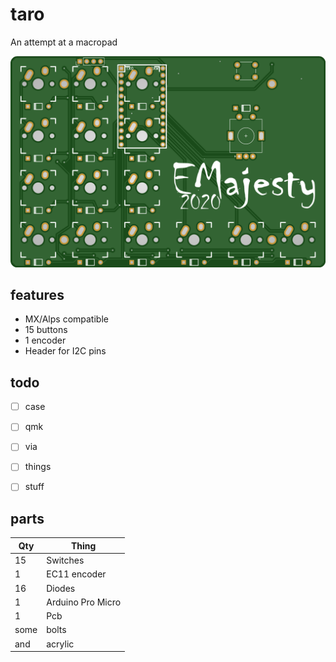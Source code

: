 ﻿# taro

An attempt at a macropad 

<img src="pics/pcb.png" />


## features

* MX/Alps compatible
* 15 buttons
* 1 encoder
* Header for I2C pins


## todo

- [ ] case
- [ ] qmk
- [ ] via
- [ ] things
- [ ] stuff
  

## parts

| Qty | Thing |
| --- | --- |
| 15 | Switches |
| 1 | EC11 encoder |
| 16 | Diodes |
| 1 | Arduino Pro Micro |
| 1 | Pcb |
| some | bolts |
| and | acrylic |
